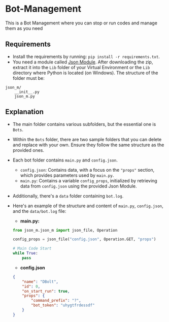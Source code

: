 # Bot-Management
This is a Bot Management where you can stop or run codes and manage them as you need

## Requirements
- Install the requirements by running: `pip install -r requirements.txt`.
- You need a module called [Json Module](https://github.com/AmineGm73/Json-Module). After downloading the zip, extract it into the `Lib` folder of your Virtual Environment or the `Lib` directory where Python is located (on Windows). The structure of the folder must be:
```
json_m/
    __init__.py
    json_m.py
```

## Explanation
- The main folder contains various subfolders, but the essential one is `Bots`.
- Within the `Bots` folder, there are two sample folders that you can delete and replace with your own. Ensure they follow the same structure as the provided ones.
- Each bot folder contains `main.py` and `config.json`.
  - `config.json`: Contains data, with a focus on the `"props"` section, which provides parameters used by `main.py`.
  - `main.py`: Contains a variable `config_props`, initialized by retrieving data from `config.json` using the provided Json Module.
- Additionally, there's a `data` folder containing `bot.log`.

- Here's an example of the structure and content of `main.py`, `config.json`, and the `data/bot.log` file:

    * **main.py:**
    ```python
    from json_m.json_m import json_file, Operation

    config_props = json_file("config.json", Operation.GET, "props")

    # Main Code Start
    while True:
        pass
    ```


    * **config.json**
    ```json
    {
        "name": "DBolt",
        "id": 0,
        "on_start_run": true,
        "props": {
            "command_prefix": "?",
            "bot_token": "uhygtfrdessdf"
        }
    }
    ```
